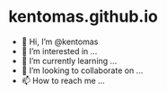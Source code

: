 # kentomas.github.io
- 👋 Hi, I’m @kentomas
- 👀 I’m interested in ...
- 🌱 I’m currently learning ...
- 💞️ I’m looking to collaborate on ...
- 📫 How to reach me ...

<!---
kentomas/kentomas is a ✨ special ✨ repository because its `README.md` (this file) appears on your GitHub profile.
You can click the Preview link to take a look at your changes.
--->
